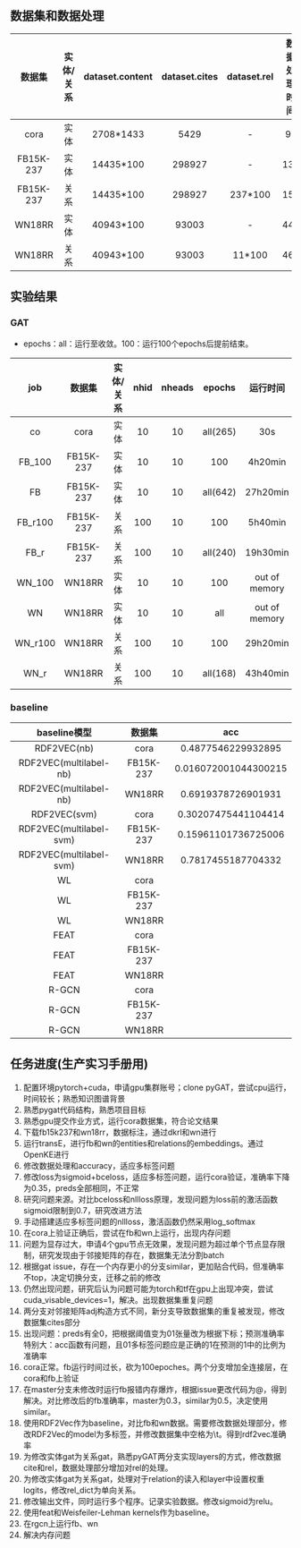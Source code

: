 ## 数据集和数据处理

|  数据集   |实体/关系|dataset.content|dataset.cites|dataset.rel| 数据处理时间 | 运行1个epoch时间 |
| :-------: | :---: | :--------: | :----: | :------: | :---: | :----: |
|   cora    |  实体 | 2708\*1433 | 5429   |    -     |   9s  |  0.05s |
| FB15K-237 |  实体 | 14435\*100 | 298927 |    -     |   13s | 2min40s|
| FB15K-237 |  关系 | 14435\*100 | 298927 | 237\*100 |   15s | 3min20s|
|   WN18RR  |  实体 | 40943\*100 | 93003  |    -     |   44s |        |
|   WN18RR  |  关系 | 40943\*100 | 93003  |  11\*100 |   46s |17min10s|

## 实验结果

### GAT

+ epochs：all：运行至收敛。100：运行100个epochs后提前结束。

|   job   |   数据集  |实体/关系|  nhid | nheads |  epochs  | 运行时间 |  准确率 |
| :-----: | :-------: | :----: | :---: | :----: | :------: | :------: | :----: |
|   co    |    cora   |  实体  |   10  |   10   | all(265) |   30s    | 0.8200 |
| FB_100  | FB15K-237 |  实体  |   10  |   10   |   100    | 4h20min  | 0.2774 |
|   FB    | FB15K-237 |  实体  |   10  |   10   | all(642) | 27h20min | 0.2876 |
| FB_r100 | FB15K-237 |  关系  |  100  |   10   |   100    | 5h40min  | 0.4566 |
|  FB_r   | FB15K-237 |  关系  |  100  |   10   | all(240) | 19h30min | 0.4725 |
| WN_100  |   WN18RR  |  实体  |   10  |   10   |   100    | out of memory |        |
|   WN    |   WN18RR  |  实体  |   10  |   10   |   all    | out of memory |        |
| WN_r100 |   WN18RR  |  关系  |  100  |   10   |   100    | 29h20min | 0.8590 |
|  WN_r   |   WN18RR  |  关系  |  100  |   10   | all(168) | 43h40min | 0.8592 |

### baseline

| baseline模型 |  数据集   |         acc          |
| :----------: | :-------: | :------------------: |
| RDF2VEC(nb)  |   cora    |  0.4877546229932895  |
| RDF2VEC(multilabel-nb)  | FB15K-237 | 0.016072001044300215 |
| RDF2VEC(multilabel-nb)  |  WN18RR   |  0.6919378726901931  |
| RDF2VEC(svm) |   cora    | 0.30207475441104414  |
| RDF2VEC(multilabel-svm) | FB15K-237 | 0.15961101736725006  |
| RDF2VEC(multilabel-svm) |  WN18RR   |  0.7817455187704332  |
|      WL      |   cora    |                      |
|      WL      | FB15K-237 |                      |
|      WL      |  WN18RR   |                      |
|     FEAT     |   cora    |                      |
|     FEAT     | FB15K-237 |                      |
|     FEAT     |  WN18RR   |                      |
|    R-GCN     |   cora    |                      |
|    R-GCN     | FB15K-237 |                      |
|    R-GCN     |  WN18RR   |                      |

## 任务进度(生产实习手册用)

1. 配置环境pytorch+cuda，申请gpu集群账号；clone pyGAT，尝试cpu运行，时间较长；熟悉知识图谱背景
2. 熟悉pygat代码结构，熟悉项目目标
3. 熟悉gpu提交作业方式，运行cora数据集，符合论文结果
4. 下载fb15k237和wn18rr，数据标注，通过dkrl和wn进行
5. 运行transE，进行fb和wn的entities和relations的embeddings。通过OpenKE进行
6. 修改数据处理和accuracy，适应多标签问题
7. 修改loss为sigmoid+bceloss，适应多标签问题，运行cora验证，准确率下降为0.35，preds全部相同，不正常
8. 研究问题来源。对比bceloss和nllloss原理，发现问题为loss前的激活函数sigmoid限制到0.7，研究改进方法
9. 手动搭建适应多标签问题的nllloss，激活函数仍然采用log_softmax
10. 在cora上验证正确后，尝试在fb和wn上运行，出现内存问题
11. 问题为显存过大，申请4个gpu节点无效果，发现问题为超过单个节点显存限制，研究发现由于邻接矩阵的存在，数据集无法分割batch
12. 根据gat issue，存在一个内存更小的分支similar，更加贴合代码，但准确率不top，决定切换分支，迁移之前的修改
13. 仍然出现问题，研究后认为问题可能为torch和tf在gpu上出现冲突，尝试cuda_visable_devices=1，解决。出现数据集重复问题
14. 两分支对邻接矩阵adj构造方式不同，新分支导致数据集的重复被发现，修改数据集cites部分
15. 出现问题：preds有全0，把根据阈值变为01张量改为根据下标；预测准确率特别大：acc函数有问题，且01多标签问题应是正确的1在预测的1中的比例为准确率
16. cora正常。fb运行时间过长，砍为100epoches。两个分支增加全连接层，在cora和fb上验证
17. 在master分支未修改时运行fb报错内存爆炸，根据issue更改代码为@，得到解决。对比修改后的fb准确率，master为0.3，similar为0.5，决定使用similar。
18. 使用RDF2Vec作为baseline，对比fb和wn数据。需要修改数据处理部分，修改RDF2Vec的model为多标签，并修改数据集中空格为\t。得到rdf2vec准确率
19. 为修改实体gat为关系gat，熟悉pyGAT两分支实现layers的方式，修改数据cite和rel，数据处理部分增加对rel的处理。
20. 为修改实体gat为关系gat，处理对于relation的读入和layer中设置权重logits，修改rel_dict为单向关系。
21. 修改输出文件，同时运行多个程序。记录实验数据。修改sigmoid为relu。
22. 使用feat和Weisfeiler-Lehman kernels作为baseline。
23. 在rgcn上运行fb、wn
24. 解决内存问题